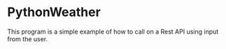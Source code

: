 # PythonWeather
This program is a simple example of how to call on a Rest API using input from the user. 
